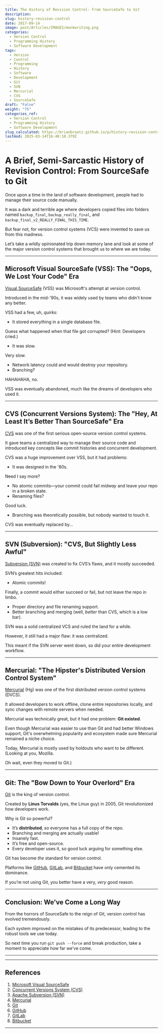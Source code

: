 ```yaml
---
title: The History of Revision Control- From SourceSafe to Git
description: 
slug: history-revision-control
date: 2017-09-14
image: post/Articles/IMAGES/monkwriting.png
categories:
  - Version Control
  - Programming History
  - Software Development
tags:
  - Version
  - Control
  - Programming
  - History
  - Software
  - Development
  - Git
  - SVN
  - Mercurial
  - CVS
  - SourceSafe
draft: "False"
weight: "75"
categories_ref:
  - Version Control
  - Programming History
  - Software Development
slug_calculated: https://brianbraatz.github.io/p/history-revision-control
lastmod: 2025-03-14T16:40:10.379Z
---
```

# A Brief, Semi-Sarcastic History of Revision Control: From SourceSafe to Git

Once upon a time in the land of software development, people had to manage their source code manually.

It was a dark and terrible age where developers copied files into folders named `backup_final`, `backup_really_final`, and `backup_final_v2_REALLY_FINAL_THIS_TIME`.

But fear not, for version control systems (VCS) were invented to save us from this madness.

Let’s take a wildly opinionated trip down memory lane and look at some of the major version control systems that brought us to where we are today.

***

## Microsoft Visual SourceSafe (VSS): The "Oops, We Lost Your Code" Era

[Visual SourceSafe](https://en.wikipedia.org/wiki/Microsoft_Visual_SourceSafe) (VSS) was Microsoft's attempt at version control.

Introduced in the mid-'90s, it was widely used by teams who didn't know any better.

VSS had a few, uh, *quirks*:

* It stored everything in a single database file.

Guess what happened when that file got corrupted? (Hint: Developers cried.)

* It was slow.

Very slow.

* Network latency could and would destroy your repository.
* Branching?

HAHAHAHA, no.

VSS was eventually abandoned, much like the dreams of developers who used it.

***

## CVS (Concurrent Versions System): The "Hey, At Least It’s Better Than SourceSafe" Era

[CVS](https://en.wikipedia.org/wiki/Concurrent_Versions_System) was one of the first serious open-source version control systems.

It gave teams a centralized way to manage their source code and introduced key concepts like commit histories and concurrent development.

CVS was a huge improvement over VSS, but it had problems:

* It was designed in the '80s.

Need I say more?

* No atomic commits—your commit could fail *midway* and leave your repo in a broken state.
* Renaming files?

Good luck.

* Branching was theoretically possible, but nobody wanted to touch it.

CVS was eventually replaced by...

***

## SVN (Subversion): "CVS, But Slightly Less Awful"

[Subversion (SVN)](https://subversion.apache.org/) was created to fix CVS’s flaws, and it mostly succeeded.

SVN’s greatest hits included:

* Atomic commits!

Finally, a commit would either succeed or fail, but not leave the repo in limbo.

* Proper directory and file renaming support.
* Better branching and merging (well, *better* than CVS, which is a low bar).

SVN was a solid centralized VCS and ruled the land for a while.

However, it still had a major flaw: it was centralized.

This meant if the SVN server went down, so did your entire development workflow.

***

## Mercurial: "The Hipster's Distributed Version Control System"

[Mercurial](https://www.mercurial-scm.org/) (Hg) was one of the first distributed version control systems (DVCS).

It allowed developers to work offline, clone entire repositories locally, and sync changes with remote servers when needed.

Mercurial was technically great, but it had one problem: **Git existed**.

Even though Mercurial was easier to use than Git and had better Windows support, Git's overwhelming popularity and ecosystem made sure Mercurial remained a niche choice.

Today, Mercurial is mostly used by holdouts who want to be different. (Looking at you, Mozilla.

Oh wait, even they moved to Git.)

***

## Git: The "Bow Down to Your Overlord" Era

[Git](https://git-scm.com/) is the king of version control.

Created by **Linus Torvalds** (yes, the Linux guy) in 2005, Git revolutionized how developers work.

Why is Git so powerful?

* It’s **distributed**, so everyone has a full copy of the repo.
* Branching and merging are actually usable!
* Insanely fast.
* It’s free and open-source.
* Every developer uses it, so good luck arguing for something else.

Git has become *the* standard for version control.

Platforms like [GitHub](https://github.com/), [GitLab](https://about.gitlab.com/), and [Bitbucket](https://bitbucket.org/) have only cemented its dominance.

If you’re not using Git, you better have a very, *very* good reason.

***

## Conclusion: We’ve Come a Long Way

From the horrors of SourceSafe to the reign of Git, version control has evolved tremendously.

Each system improved on the mistakes of its predecessor, leading to the robust tools we use today.

So next time you run `git push --force` and break production, take a moment to appreciate how far we've come.

***

<!-- 
## Key Ideas

| Concept                     | Summary |
|-----------------------------|---------|
| **SourceSafe (VSS)**        | Microsoft's broken excuse for version control.

RIP. |
| **CVS**                     | Centralized, first step towards proper VCS, but had no atomic commits. |
| **SVN**                     | Fixed CVS issues but was still centralized. |
| **Mercurial**               | Good, but Git won. |
| **Git**                     | The undisputed king of version control. |
-->

***

## References

1. [Microsoft Visual SourceSafe](https://en.wikipedia.org/wiki/Microsoft_Visual_SourceSafe)
2. [Concurrent Versions System (CVS)](https://en.wikipedia.org/wiki/Concurrent_Versions_System)
3. [Apache Subversion (SVN)](https://subversion.apache.org/)
4. [Mercurial](https://www.mercurial-scm.org/)
5. [Git](https://git-scm.com/)
6. [GitHub](https://github.com/)
7. [GitLab](https://about.gitlab.com/)
8. [Bitbucket](https://bitbucket.org/)

***
